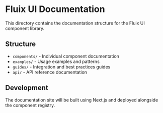 # Fluix UI Documentation

This directory contains the documentation structure for the Fluix UI component library.

## Structure

- `components/` - Individual component documentation
- `examples/` - Usage examples and patterns
- `guides/` - Integration and best practices guides
- `api/` - API reference documentation

## Development

The documentation site will be built using Next.js and deployed alongside the component registry.